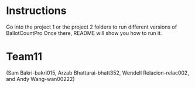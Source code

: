 # Instructions
Go into the project 1 or the project 2 folders to run different versions of BallotCountPro
  Once there, README will show you how to run it.
# Team11
(Sam Bakri-bakri015, Arzab Bhattarai-bhatt352, Wendell Relacion-relac002, and Andy Wang-wan00222)


